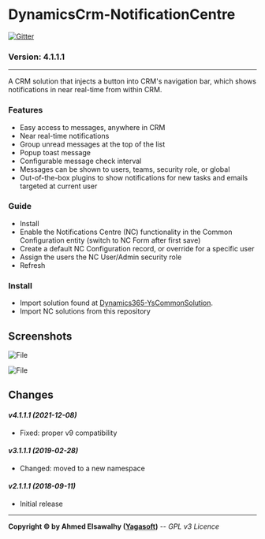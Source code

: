 # DynamicsCrm-NotificationCentre

[![Gitter](https://badges.gitter.im/Join%20Chat.svg)](https://gitter.im/yagasoft/DynamicsCrm-NotificationCentre?utm_source=badge&utm_medium=badge&utm_campaign=pr-badge)

### Version: 4.1.1.1
---

A CRM solution that injects a button into CRM's navigation bar, which shows notifications in near real-time from within CRM.

### Features

  + Easy access to messages, anywhere in CRM
  + Near real-time notifications
  + Group unread messages at the top of the list
  + Popup toast message
  + Configurable message check interval
  + Messages can be shown to users, teams, security role, or global
  + Out-of-the-box plugins to show notifications for new tasks and emails targeted at current user

### Guide

  + Install
  + Enable the Notifications Centre (NC) functionality in the Common Configuration entity (switch to NC Form after first save)
  + Create a default NC Configuration record, or override for a specific user
  + Assign the users the NC User/Admin security role
  + Refresh

### Install

  + Import solution found at [Dynamics365-YsCommonSolution](https://github.com/yagasoft/Dynamics365-YsCommonSolution).
  + Import NC solutions from this repository

## Screenshots

![File](https://github.com/yagasoft/DynamicsCrm-NotificationCentre/raw/master/imgs/nc-new-notification.png)

![File](https://github.com/yagasoft/DynamicsCrm-NotificationCentre/raw/master/imgs/nc-menu.png)

## Changes

#### _v4.1.1.1 (2021-12-08)_
+ Fixed: proper v9 compatibility
#### _v3.1.1.1 (2019-02-28)_
+ Changed: moved to a new namespace
#### _v2.1.1.1 (2018-09-11)_
+ Initial release

---
**Copyright &copy; by Ahmed Elsawalhy ([Yagasoft](http://yagasoft.com))** -- _GPL v3 Licence_
